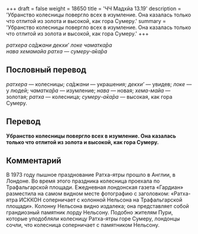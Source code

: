 +++
draft = false
weight = 18650
title = 'ЧЧ Мадхйа 13.19'
description = 'Убранство колесницы повергло всех в изумление. Она казалась только что отлитой из золота и высокой, как гора Сумеру.'
summary = 'Убранство колесницы повергло всех в изумление. Она казалась только что отлитой из золота и высокой, как гора Сумеру.'
+++

_ратхера са̄джани декхи’ локе чаматка̄ра  
нава хемамайа ратха — сумеру-а̄ка̄ра_

## Пословный перевод

_ратхера_ — колесницы; _са̄джани_ — украшения; _декхи’_ — увидев; _локе_ — у людей; _чаматка̄ра_ — изумление; _нава_ — новая; _хема_\-_майа_ — золотая; _ратха_ — колесница; _сумеру_\-_а̄ка̄ра_ — высокая, как гора Сумеру.

## Перевод

**Убранство колесницы повергло всех в изумление. Она казалась только что отлитой из золота и высокой, как гора Сумеру.**

## Комментарий

В 1973 году пышное празднование Ратха-ятры прошло в Англии, в Лондоне. Во время этого праздника колесница проехала по Трафальгарской площади. Ежедневная лондонская газета «Гардиан» разместила на самом видном месте фотографию с заголовком: «Ратха-ятра ИСККОН соперничает с колонной Нельсона на Трафальгарской площади». Колонну Нельсона видно издалека; она представляет собой грандиозный памятник лорду Нельсону. Подобно жителям Пури, которые уподобляли колесницу Ратха-ятры горе Сумеру, лондонцы сочли, что колесница соперничает с памятником Нельсону.
